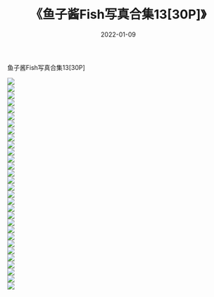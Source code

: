 ﻿---
layout: post
title:  《鱼子酱Fish写真合集13[30P]》
date:   2022-01-09
img: http://pic.660000.xyz/1:/性感/2022/鱼子酱Fish写真合集13[30P]/000.jpg
categories: [美女, 清纯, 唯美]
---

鱼子酱Fish写真合集13[30P]

  ![](http://pic.660000.xyz/1:/性感/2022/鱼子酱Fish写真合集13[30P]/001.jpg) <br> ![](http://pic.660000.xyz/1:/性感/2022/鱼子酱Fish写真合集13[30P]/002.jpg) <br> ![](http://pic.660000.xyz/1:/性感/2022/鱼子酱Fish写真合集13[30P]/003.jpg) <br> ![](http://pic.660000.xyz/1:/性感/2022/鱼子酱Fish写真合集13[30P]/004.jpg) <br> ![](http://pic.660000.xyz/1:/性感/2022/鱼子酱Fish写真合集13[30P]/005.jpg) <br> ![](http://pic.660000.xyz/1:/性感/2022/鱼子酱Fish写真合集13[30P]/006.jpg) <br> ![](http://pic.660000.xyz/1:/性感/2022/鱼子酱Fish写真合集13[30P]/007.jpg) <br> ![](http://pic.660000.xyz/1:/性感/2022/鱼子酱Fish写真合集13[30P]/008.jpg) <br> ![](http://pic.660000.xyz/1:/性感/2022/鱼子酱Fish写真合集13[30P]/009.jpg) <br> ![](http://pic.660000.xyz/1:/性感/2022/鱼子酱Fish写真合集13[30P]/010.jpg) <br> ![](http://pic.660000.xyz/1:/性感/2022/鱼子酱Fish写真合集13[30P]/011.jpg) <br> ![](http://pic.660000.xyz/1:/性感/2022/鱼子酱Fish写真合集13[30P]/012.jpg) <br> ![](http://pic.660000.xyz/1:/性感/2022/鱼子酱Fish写真合集13[30P]/013.jpg) <br> ![](http://pic.660000.xyz/1:/性感/2022/鱼子酱Fish写真合集13[30P]/014.jpg) <br> ![](http://pic.660000.xyz/1:/性感/2022/鱼子酱Fish写真合集13[30P]/015.jpg) <br> ![](http://pic.660000.xyz/1:/性感/2022/鱼子酱Fish写真合集13[30P]/016.jpg) <br> ![](http://pic.660000.xyz/1:/性感/2022/鱼子酱Fish写真合集13[30P]/017.jpg) <br> ![](http://pic.660000.xyz/1:/性感/2022/鱼子酱Fish写真合集13[30P]/018.jpg) <br> ![](http://pic.660000.xyz/1:/性感/2022/鱼子酱Fish写真合集13[30P]/019.jpg) <br> ![](http://pic.660000.xyz/1:/性感/2022/鱼子酱Fish写真合集13[30P]/020.jpg) <br> ![](http://pic.660000.xyz/1:/性感/2022/鱼子酱Fish写真合集13[30P]/021.jpg) <br> ![](http://pic.660000.xyz/1:/性感/2022/鱼子酱Fish写真合集13[30P]/022.jpg) <br> ![](http://pic.660000.xyz/1:/性感/2022/鱼子酱Fish写真合集13[30P]/023.jpg) <br> ![](http://pic.660000.xyz/1:/性感/2022/鱼子酱Fish写真合集13[30P]/024.jpg) <br> ![](http://pic.660000.xyz/1:/性感/2022/鱼子酱Fish写真合集13[30P]/025.jpg) <br> ![](http://pic.660000.xyz/1:/性感/2022/鱼子酱Fish写真合集13[30P]/026.jpg) <br> ![](http://pic.660000.xyz/1:/性感/2022/鱼子酱Fish写真合集13[30P]/027.jpg) <br> ![](http://pic.660000.xyz/1:/性感/2022/鱼子酱Fish写真合集13[30P]/028.jpg) <br> ![](http://pic.660000.xyz/1:/性感/2022/鱼子酱Fish写真合集13[30P]/029.jpg) <br> ![](http://pic.660000.xyz/1:/性感/2022/鱼子酱Fish写真合集13[30P]/030.jpg) <br>
